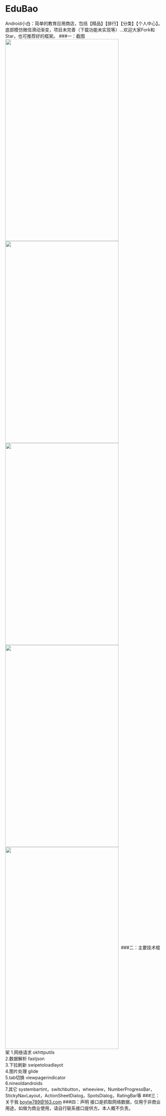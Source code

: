 # EduBao
Android小白：简单的教育应用商店，包括【精品】【排行】【分类】【个人中心】。底部模仿微信滑动渐变，项目未完善（下载功能未实现等）...欢迎大家Fork和Star，也可推荐好的框架。
###一：截图
<img src="https://github.com/boylw789/EduBao/blob/master/Sreenshot/1.gif" width = "360" height = "640" align=center />
<img src="https://github.com/boylw789/EduBao/blob/master/Sreenshot/2.gif" width = "360" height = "640" align=center />
<img src="https://github.com/boylw789/EduBao/blob/master/Sreenshot/Screenshot3.png" width = "360" height = "640" align=center />
<img src="https://github.com/boylw789/EduBao/blob/master/Sreenshot/Screenshot4.png" width = "360" height = "640" align=center />
<img src="https://github.com/boylw789/EduBao/blob/master/Sreenshot/Screenshot5.png" width = "360" height = "640" align=center /> 
###二：主要技术框架
1.网络请求 okhttputils<br>
2.数据解析 fastjson<br>
3.下拉刷新 swipetoloadlayot<br>
4.图片处理 glide<br>
5.tab切换 viewpagerindicator<br>
6.nineoldandroids<br>
7.其它 systembartint，switchbutton，wheeview，NumberProgressBar，StickyNavLayout，ActionSheetDialog，SpotsDialog，RatingBar等
###三：关于我
boylw789@163.com
###四：声明
接口是抓取网络数据，仅用于非商业用途，如做为商业使用，请自行联系接口提供方。本人概不负责。
